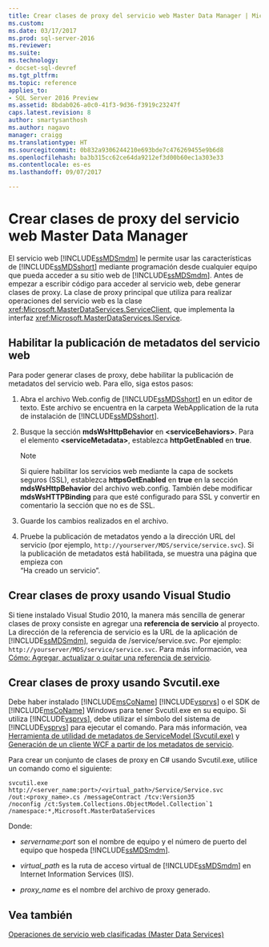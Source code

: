 ```yaml
---
title: Crear clases de proxy del servicio web Master Data Manager | Microsoft Docs
ms.custom: 
ms.date: 03/17/2017
ms.prod: sql-server-2016
ms.reviewer: 
ms.suite: 
ms.technology:
- docset-sql-devref
ms.tgt_pltfrm: 
ms.topic: reference
applies_to:
- SQL Server 2016 Preview
ms.assetid: 8bdab026-a0c0-41f3-9d36-f3919c23247f
caps.latest.revision: 8
author: smartysanthosh
ms.author: nagavo
manager: craigg
ms.translationtype: HT
ms.sourcegitcommit: 0b832a9306244210e693bde7c476269455e9b6d8
ms.openlocfilehash: ba3b315cc62ce64da9212ef3d00b60ec1a303e33
ms.contentlocale: es-es
ms.lasthandoff: 09/07/2017

---
```

# <a name="create-master-data-manager-web-service-proxy-classes"></a>Crear clases de proxy del servicio web Master Data Manager
  El servicio web [!INCLUDE[ssMDSmdm](../../includes/ssmdsmdm-md.md)] le permite usar las características de [!INCLUDE[ssMDSshort](../../includes/ssmdsshort-md.md)] mediante programación desde cualquier equipo que pueda acceder a su sitio web de [!INCLUDE[ssMDSmdm](../../includes/ssmdsmdm-md.md)]. Antes de empezar a escribir código para acceder al servicio web, debe generar clases de proxy. La clase de proxy principal que utiliza para realizar operaciones del servicio web es la clase <xref:Microsoft.MasterDataServices.ServiceClient>, que implementa la interfaz <xref:Microsoft.MasterDataServices.IService>.  
  
## <a name="enable-web-service-metadata-publishing"></a>Habilitar la publicación de metadatos del servicio web  
 Para poder generar clases de proxy, debe habilitar la publicación de metadatos del servicio web. Para ello, siga estos pasos:  
  
1.  Abra el archivo Web.config de [!INCLUDE[ssMDSshort](../../includes/ssmdsshort-md.md)] en un editor de texto. Este archivo se encuentra en la carpeta WebApplication de la ruta de instalación de [!INCLUDE[ssMDSshort](../../includes/ssmdsshort-md.md)].  
  
2.  Busque la sección **mdsWsHttpBehavior** en **\<serviceBehaviors>**. Para el elemento **\<serviceMetadata>**, establezca **httpGetEnabled** en **true**.  
  
    > [!NOTE]  
    >  Si quiere habilitar los servicios web mediante la capa de sockets seguros (SSL), establezca **httpsGetEnabled** en **true** en la sección **mdsWsHttpBehavior** del archivo web.config. También debe modificar **mdsWsHTTPBinding** para que esté configurado para SSL y convertir en comentario la sección que no es de SSL.  
  
3.  Guarde los cambios realizados en el archivo.  
  
4.  Pruebe la publicación de metadatos yendo a la dirección URL del servicio (por ejemplo, `http://yourserver/MDS/service/service.svc`). Si la publicación de metadatos está habilitada, se muestra una página que empieza con   
    “Ha creado un servicio”.  
  
## <a name="creating-proxy-classes-by-using-visual-studio"></a>Crear clases de proxy usando Visual Studio  
 Si tiene instalado Visual Studio 2010, la manera más sencilla de generar clases de proxy consiste en agregar una **referencia de servicio** al proyecto. La dirección de la referencia de servicio es la URL de la aplicación de [!INCLUDE[ssMDSmdm](../../includes/ssmdsmdm-md.md)], seguida de /service/service.svc. Por ejemplo: `http://yourserver/MDS/service/service.svc`. Para más información, vea [Cómo: Agregar, actualizar o quitar una referencia de servicio](http://go.microsoft.com/fwlink/?LinkId=221167).  
  
## <a name="creating-proxy-classes-by-using-svcutilexe"></a>Crear clases de proxy usando Svcutil.exe  
 Debe haber instalado [!INCLUDE[msCoName](../../includes/msconame-md.md)] [!INCLUDE[vsprvs](../../includes/vsprvs-md.md)] o el SDK de [!INCLUDE[msCoName](../../includes/msconame-md.md)] Windows para tener Svcutil.exe en su equipo. Si utiliza [!INCLUDE[vsprvs](../../includes/vsprvs-md.md)], debe utilizar el símbolo del sistema de [!INCLUDE[vsprvs](../../includes/vsprvs-md.md)] para ejecutar el comando. Para más información, vea [Herramienta de utilidad de metadatos de ServiceModel (Svcutil.exe)](http://go.microsoft.com/fwlink/?LinkId=165027) y [Generación de un cliente WCF a partir de los metadatos de servicio](http://go.microsoft.com/fwlink/?LinkId=164821).  
  
 Para crear un conjunto de clases de proxy en C# usando Svcutil.exe, utilice un comando como el siguiente:  
  
```  
svcutil.exe http://<server_name:port>/<virtual_path>/Service/Service.svc   
/out:<proxy_name>.cs /messageContract /tcv:Version35   
/noconfig /ct:System.Collections.ObjectModel.Collection`1   
/namespace:*,Microsoft.MasterDataServices  
```  
  
 Donde:  
  
-   *servername*:*port* son el nombre de equipo y el número de puerto del equipo que hospeda [!INCLUDE[ssMDSmdm](../../includes/ssmdsmdm-md.md)].  
  
-   *virtual_path* es la ruta de acceso virtual de [!INCLUDE[ssMDSmdm](../../includes/ssmdsmdm-md.md)] en Internet Information Services (IIS).  
  
-   *proxy_name* es el nombre del archivo de proxy generado.  
  
## <a name="see-also"></a>Vea también  
 [Operaciones de servicio web clasificadas &#40;Master Data Services&#41;](../../master-data-services/develop/categorized-web-service-operations-master-data-services.md)  
  
  
